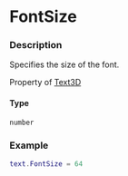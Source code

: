 # FontSize
### Description
Specifies the size of the font.

Property of [Text3D](/classes/Text3D/)

#### Type
`number`

### Example
```lua
text.FontSize = 64
```
